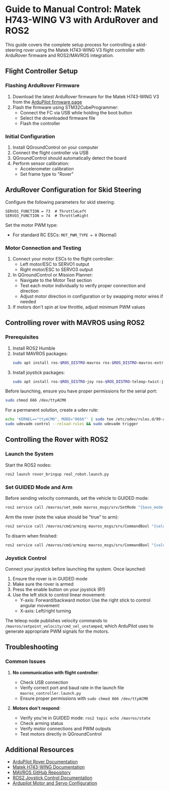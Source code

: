 # Guide to Manual Control: Matek H743-WING V3 with ArduRover and ROS2

This guide covers the complete setup process for controlling a skid-steering rover using the Matek H743-WING V3 flight controller with ArduRover firmware and ROS2/MAVROS integration.

## Flight Controller Setup

### Flashing ArduRover Firmware

1. Download the latest ArduRover firmware for the Matek H743-WING V3 from the [ArduPilot firmware page](https://firmware.ardupilot.org/)
2. Flash the firmware using STM32CubeProgrammer:
   - Connect the FC via USB while holding the boot button
   - Select the downloaded firmware file
   - Flash the controller

### Initial Configuration

1. Install QGroundControl on your computer
2. Connect the flight controller via USB
3. QGroundControl should automatically detect the board
4. Perform sensor calibration:
   - Accelerometer calibration
   - Set frame type to "Rover"

## ArduRover Configuration for Skid Steering

Configure the following parameters for skid steering:

```
SERVO1_FUNCTION = 73  # ThrottleLeft
SERVO3_FUNCTION = 74  # ThrottleRight
```

Set the motor PWM type:
- For standard RC ESCs: `MOT_PWM_TYPE = 0` (Normal)

### Motor Connection and Testing

1. Connect your motor ESCs to the flight controller:
   - Left motor/ESC to SERVO1 output
   - Right motor/ESC to SERVO3 output
2. In QGroundControl or Mission Planner:
   - Navigate to the Motor Test section
   - Test each motor individually to verify proper connection and direction
   - Adjust motor direction in configuration or by swapping motor wires if needed
3. If motors don't spin at low throttle, adjust minimum PWM values

## Controlling rover with MAVROS using ROS2 

### Prerequisites

1. Install ROS2 Humble
2. Install MAVROS packages:
   ```bash
   sudo apt install ros-$ROS_DISTRO-mavros ros-$ROS_DISTRO-mavros-extras
   ```
3. Install joystick packages:
   ```bash
   sudo apt install ros-$ROS_DISTRO-joy ros-$ROS_DISTRO-teleop-twist-joy
   ```

Before launching, ensure you have proper permissions for the serial port:

```bash
sudo chmod 666 /dev/ttyACM0
```

For a permanent solution, create a udev rule:

```bash
echo 'KERNEL=="ttyACM0", MODE="0666"' | sudo tee /etc/udev/rules.d/99-ardupilot.rules
sudo udevadm control --reload-rules && sudo udevadm trigger
```

## Controlling the Rover with ROS2

### Launch the System

Start the ROS2 nodes:

```bash
ros2 launch rover_bringup real_robot.launch.py
```

### Set GUIDED Mode and Arm

Before sending velocity commands, set the vehicle to GUIDED mode:

```bash
ros2 service call /mavros/set_mode mavros_msgs/srv/SetMode "{base_mode: 0, custom_mode: 'GUIDED'}"
```

Arm the rover (note the value should be "true" to arm):

```bash
ros2 service call /mavros/cmd/arming mavros_msgs/srv/CommandBool "{value: true}"
```

To disarm when finished:

```bash
ros2 service call /mavros/cmd/arming mavros_msgs/srv/CommandBool "{value: false}"
```

### Joystick Control

Connect your joystick before launching the system. Once launched:

1. Ensure the rover is in GUIDED mode
2. Make sure the rover is armed
3. Press the enable button on your joystick (R1)
4. Use the left stick to control linear movement:
   - Y-axis: Forward/backward motion
   Use the right stick to control angular movement:
   - X-axis: Left/right turning

The teleop node publishes velocity commands to `/mavros/setpoint_velocity/cmd_vel_unstamped`, which ArduPilot uses to generate appropriate PWM signals for the motors.

## Troubleshooting

### Common Issues

1. **No communication with flight controller**:
   - Check USB connection
   - Verify correct port and baud rate in the launch file `mavros_controller.launch.py`
   - Ensure proper permissions with `sudo chmod 666 /dev/ttyACM0`

2. **Motors don't respond**:
   - Verify you're in GUIDED mode: `ros2 topic echo /mavros/state`
   - Check arming status
   - Verify motor connections and PWM outputs
   - Test motors directly in QGroundControl

## Additional Resources

- [ArduPilot Rover Documentation](https://ardupilot.org/rover/)
- [Matek H743-WING Documentation](https://ardupilot.org/rover/docs/common-matekh743-wing.html)
- [MAVROS GitHub Repository](https://github.com/mavlink/mavros)
- [ROS2 Joystick Control Documentation](https://index.ros.org/p/teleop_twist_joy/)
- [Ardupilot Motor and Servo Configuration](https://ardupilot.org/rover/docs/rover-motor-and-servo-configuration.html)
